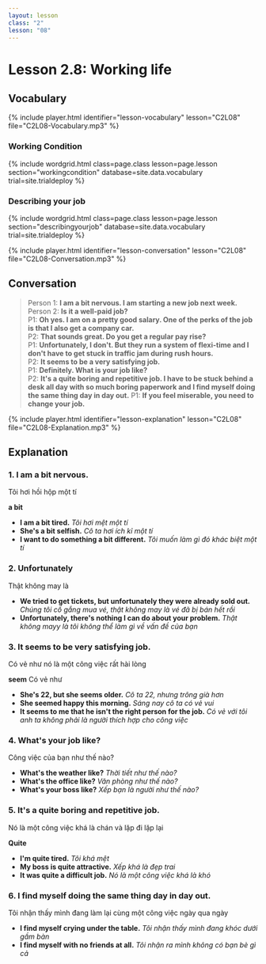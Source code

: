 ```yaml
---
layout: lesson
class: "2"
lesson: "08"
---
```


# Lesson 2.8: Working life 

## Vocabulary
{% include player.html identifier="lesson-vocabulary" lesson="C2L08" file="C2L08-Vocabulary.mp3" %}

### Working Condition

{% include wordgrid.html 
		class=page.class 
		lesson=page.lesson 
		section="workingcondition"
		database=site.data.vocabulary 
		trial=site.trialdeploy %}



### Describing your job

{% include wordgrid.html 
		class=page.class 
		lesson=page.lesson 
		section="describingyourjob"
		database=site.data.vocabulary 
		trial=site.trialdeploy %}




{% include player.html identifier="lesson-conversation" lesson="C2L08" file="C2L08-Conversation.mp3" %}
## Conversation



> Person 1: **I am a bit nervous. I am starting a new job next week.**  
> Person 2: **Is it a well-paid job?**  
> P1: **Oh yes. I am on a pretty good salary. One of the perks of the job is that I also get a company car.**  
> P2: **That sounds great. Do you get a regular pay rise?**  
> P1: **Unfortunately, I don't. But they run a system of flexi-time and I don't have to get stuck in traffic jam during rush hours.**  
> P2: **It seems to be a very satisfying job.**  
> P1: **Definitely. What is your job like?**  
> P2: **It's a quite boring and repetitive job. I have to be stuck behind a desk all day with so much boring paperwork and I find myself doing the same thing day in day out.**
> P1: **If you feel miserable, you need to change your job.**




{% include player.html identifier="lesson-explanation" lesson="C2L08" file="C2L08-Explanation.mp3" %}
## Explanation


### 1. I am a bit nervous. 

Tôi hơi hồi hộp một tí 

**a bit**

- **I am a bit tired.** *Tôi hơi mệt một tí*
- **She's a bit selfish.** *Cô ta hơi ích kỉ một tí*
- **I want to do something a bit different.** *Tôi muốn làm gì đó khác biệt một tí*


### 2. Unfortunately

Thật không may là

- **We tried to get tickets, but unfortunately they were already sold out.** *Chúng tôi cố gắng mua vé, thật không may là vé đã bị bán hết rồi*
- **Unfortunately, there's nothing I can do about your problem.** *Thật không mayy là tôi không thể làm gì về vấn đề của bạn*

### 3. It seems to be very satisfying job.

Có vẻ như nó là một công việc rất hài lòng

**seem** Có vẻ như

- **She's 22, but she seems older.** *Cô ta 22, nhưng trông già hơn*
- **She seemed happy this morning.** *Sáng nay cô ta có vẻ vui*
- **It seems to me that he isn't the right person for the job.** *Có vẻ với tôi anh ta không phải là người thích hợp cho công việc*

### 4.  What's your job like?

Công việc của bạn như thế nào?


- **What's the weather like?** *Thời tiết như thế nào?*
- **What's the office like?** *Văn phòng như thế nào?*
- **What's your boss like?** *Xếp bạn là người như thế nào?*

### 5.  It's a quite boring and repetitive job.

Nó là một công việc khá là chán và lặp đi lặp lại

**Quite**

- **I'm quite tired.** *Tôi khá mệt*
- **My boss is quite attractive.** *Xếp khá là đẹp trai*
- **It was quite a difficult job.** *Nó là một công việc khá là khó*

### 6. I find myself doing the same thing day in day out.

Tôi nhận thấy mình đang làm lại cùng một công việc ngày qua ngày

- **I find myself crying under the table.** *Tôi nhận thấy mình đang khóc dưới gầm bàn*
- **I find myself with no friends at all.** *Tôi nhận ra mình không có bạn bè gì cả*

